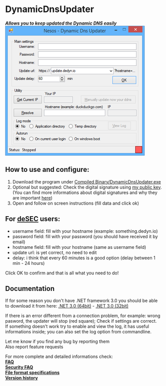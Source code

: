 # DynamicDnsUpdater
***Allows you to keep updated the Dynamic DNS easily***  
![screenshot](Documentation/screenshot.png)  
## How to use and configure:  
1.  Download the program under [Compiled Binary/DynamicDnsUpdater.exe](https://github.com/Nesos-ita/DynamicDnsUpdater/raw/master/Compiled%20Binary/DynamicDnsUpdater.exe)  
2. Optional but suggested: Check the digital signature using [my public key](Documentation/Nesos%20code%20signing%20public%20key.asc). (You can find more informations about digital signatures and why they are important [here](https://www.qubes-os.org/doc/verifying-signatures/))  
3. Open and follow on screen instructions  (fill data and click ok)

## For [deSEC](https://desec.io/#!/en/) users:  
- username field: fill with your hostname (example: something.dedyn.io)  
- password field: fill with your password (you should have received it by email)  
- hostname field: fill with your hostname (same as username field)  
- update url: is yet correct, no need to edit  
- delay: i think that every 60 minutes is a good option (delay between 1 min - 24 hours)  

Click OK to confirm and that is all what you need to do!
## Documentation
If for some reason you don't have .NET framework 3.0 you should be able to download it from here: [.NET 3.0 (64bit)](http://go.microsoft.com/fwlink/?LinkId=98106) -
[.NET 3.0 (32bit)](http://download.microsoft.com/download/8/F/E/8FEEE89D-9E4F-4BA3-993E-0FFEA8E21E1B/NetFx30SP1_x86.exe)  

If there is an error different from a connection problem, for example: wrong pasword, the updater will stop (red square); Check if settings are correct.  
If something doesn't work try to enable and view the log, it has useful informations inside; you can also set the log option from commandline.  

Let me know if you find any bug by reporting them  
Also report feature requests  

For more complete and detailed informations check:  
**[FAQ](Documentation/FAQ.md)**  
**[Security FAQ](Documentation/Security%20FAQ.md)**  
**[File format specifications](Documentation/File%20format%20specifications.md)**  
**[Version history](Documentation/Version%20history.md)**  